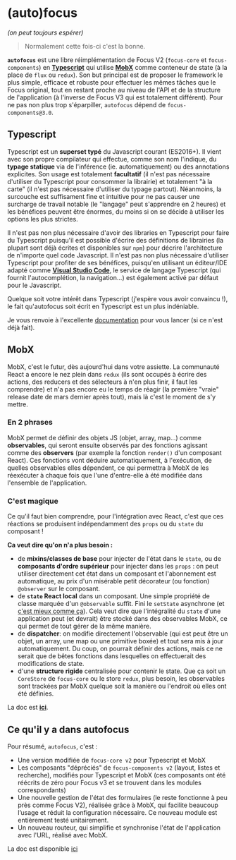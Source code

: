 # (auto)focus
*(on peut toujours espérer)*

> Normalement cette fois-ci c'est la bonne.

**`autofocus`** est une libre réimplémentation de Focus V2 (`focus-core` et `focus-components`) en **[Typescript](http://www.typescriptlang.org)** qui utilise **[MobX](http://mobxjs.github.io/mobx)** comme conteneur de state (à la place de `flux` ou `redux`).
Son but principal est de proposer le framework le plus simple, efficace et robuste pour effectuer les mêmes tâches que le Focus original, tout en restant proche au niveau de l'API et de la structure de l'application (à l'inverse de Focus V3 qui est totalement différent). Pour ne pas non plus trop s'éparpiller, `autofocus` dépend de `focus-components@3.0`.

## Typescript
Typescript est un **superset typé** du Javascript courant (ES2016+). Il vient avec son propre compilateur qui effectue, comme son nom l'indique, du **typage statique** via de l'inférence (ie. automatiquement) ou des annotations explicites. Son usage est totalement **facultatif** (il n'est pas nécessaire d'utiliser du Typescript pour consommer la librairie) et totalement "à la carte" (il n'est pas nécessaire d'utiliser du typage partout). Néanmoins, la surcouche est suffisament fine et intuitive pour ne pas causer une surcharge de travail notable (le "langage" peut s'apprendre en 2 heures) et les bénéfices peuvent être énormes, du moins si on se décide à utiliser les options les plus strictes.

Il n'est pas non plus nécessaire d'avoir des libraries en Typescript pour faire du Typescript puisqu'il est possible d'écrire des définitions de librairies (la plupart sont déjà écrites et disponibles sur `npm`) pour décrire l'architecture de n'importe quel code Javascript. Il n'est pas non plus nécessaire d'utiliser Typescript pour profiter de ses bénéfices, puisqu'en utilisant un éditeur/IDE adapté comme **[Visual Studio Code](http://code.visualstudio.com)**, le service de langage Typescript (qui fournit l'autocomplétion, la navigation...) est également activé par défaut pour le Javascript.

Quelque soit votre intérêt dans Typescript (j'espère vous avoir convaincu !), le fait qu'autofocus soit écrit en Typescript est un plus indéniable.

Je vous renvoie à l'excellente [documentation](http://www.typescriptlang.org/docs/tutorial.html) pour vous lancer (si ce n'est déjà fait).

## MobX
MobX, c'est le futur, dès aujourd'hui dans votre assiette. La communauté React a encore le nez plein dans `redux` (ils sont occupés à écrire des actions, des reducers et des sélecteurs à n'en plus finir, il faut les comprendre) et n'a pas encore eu le temps de réagir (la première "vraie" release date de mars dernier après tout), mais là c'est le moment de s'y mettre.

### En 2 phrases
MobX permet de définir des objets JS (objet, array, map...) comme **observables**, qui seront ensuite observés par des fonctions agissant comme des **observers** (par exemple la fonction `render()` d'un composant React). Ces fonctions vont déduire automatiquement, à l'exécution, de quelles observables elles dépendent, ce qui permettra à MobX de les réexécuter à chaque fois que l'une d'entre-elle à été modifiée dans l'ensemble de l'application.

### C'est magique
Ce qu'il faut bien comprendre, pour l'intégration avec React, c'est que ces réactions se produisent indépendamment des `props` ou du `state` du composant !

**Ca veut dire qu'on n'a plus besoin :**
* de **mixins/classes de base** pour injecter de l'état dans le `state`, ou de **composants d'ordre supérieur** pour injecter dans les `props` : on peut utiliser directement cet état dans un composant et l'abonnement est automatique, au prix d'un misérable petit décorateur (ou fonction) `@observer` sur le composant.
* de **`state` React local** dans un composant. Une simple propriété de classe marquée d'un `@observable` suffit. Fini le `setState` asynchrone (et [c'est mieux comme ça](https://medium.com/@mweststrate/3-reasons-why-i-stopped-using-react-setstate-ab73fc67a42e#.97vfrg1k0)). Cela veut dire que l'intégralité du `state` d'une application peut (et devrait) être stocké dans des observables MobX, ce qui permet de tout gérer de la même manière.
* de **dispatcher**: on modifie directement l'observable (qui est peut être un objet, un array, une map ou une primitive boxée) et tout sera mis à jour automatiquement. Du coup, on pourrait définir des actions, mais ce ne serait que de bêtes fonctions dans lesquelles on effectuerait des modifications de state.
* d'une **structure rigide** centralisée pour contenir le state. Que ça soit un `CoreStore` de `focus-core` ou le store `redux`, plus besoin, les observables sont trackées par MobX quelque soit la manière ou l'endroit où elles ont été définies.

La doc est **[ici](http://mobxjs.github.io/mobx)**.

## Ce qu'il y a dans autofocus
Pour résumé, `autofocus`, c'est :
- Une version modifiée de `focus-core v2` pour Typescript et MobX
- Les composants "dépréciés" de `focus-components v2` (layout, listes et recherche), modifiés pour Typescript et MobX (ces composants ont été réécrits de zéro pour Focus v3 et se trouvent dans les modules correspondants)
- Une nouvelle gestion de l'état des formulaires (le reste fonctionne à peu près comme Focus V2), réalisée grâce à MobX, qui facilite beaucoup l’usage et réduit la configuration nécessaire. Ce nouveau module est entièrement testé unitairement.
- Un nouveau routeur, qui simplifie et synchronise l'état de l'application avec l'URL, réalisé avec MobX.

La doc est disponible [ici](src)
